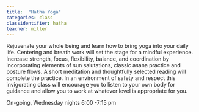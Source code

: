 ```yaml
---
title:  "Hatha Yoga"
categories: class
classidentifier: hatha
teacher: miller
---
```

Rejuvenate your whole being and learn how to bring yoga into your daily life. Centering and breath work will set the stage for a mindful experience. Increase strength, focus, flexibility, balance, and coordination by incorporating elements of sun salutations, classic asana practice and posture flows. A short meditation and thoughtfully selected reading will complete the practice. In an environment of safety and respect this invigorating class will encourage you to listen to your own body for guidance and allow you to work at whatever level is appropriate for you.

On-going, Wednesday nights 6:00 -7:15 pm
